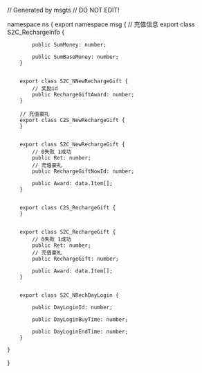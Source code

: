 // Generated by msgts
// DO NOT EDIT!

namespace ns {
	export namespace msg {
		// 充值信息
		export class S2C_RechargeInfo {	
			
			public SumMoney: number; 
			
			public SumBaseMoney: number; 
		}
		
		
		export class S2C_NNewRechargeGift {	
			// 奖励id
			public RechargeGiftAward: number; 
		}
		
		// 充值豪礼
		export class C2S_NewRechargeGift {	
		}
		
		
		export class S2C_NewRechargeGift {	
			// 0失败 1成功
			public Ret: number; 
			// 充值豪礼
			public RechargeGiftNowId: number; 
			
			public Award: data.Item[]; 
		}
		
		
		export class C2S_RechargeGift {	
		}
		
		
		export class S2C_RechargeGift {	
			// 0失败 1成功
			public Ret: number; 
			// 充值豪礼
			public RechargeGift: number; 
			
			public Award: data.Item[]; 
		}
		
		
		export class S2C_NRechDayLogin {	
			
			public DayLoginId: number; 
			
			public DayLoginBuyTime: number; 
			
			public DayLoginEndTime: number; 
		}
		
	}
}
